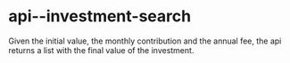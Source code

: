 # api--investment-search
Given the initial value, the monthly contribution and the annual fee, the api returns a list with the final value of the investment.
